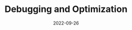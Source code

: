 ---
title:  "Debugging and Optimization"
excerpt: "list of useful cmake flags"

categories:
  - Cpp
tags:
  - [System]

toc: true
toc_sticky: true

date: 2022-09-26
last_modified_at: 2022-09-26
---